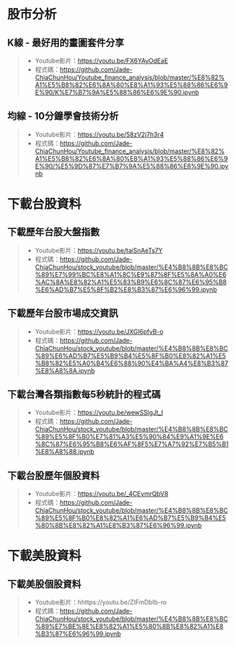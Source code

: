 # 股市分析
## K線 - 最好用的畫圖套件分享
> - Youtube影片：https://youtu.be/FX6YAyOdEaE
> - 程式碼：https://github.com/Jade-ChiaChunHou/Youtube_finance_analysis/blob/master/%E8%82%A1%E5%B8%82%E6%8A%80%E8%A1%93%E5%88%86%E6%9E%90/K%E7%B7%9A%E5%88%86%E6%9E%90.ipynb

## 均線 - 10分鐘學會技術分析
> - Youtube影片：https://youtu.be/58zV2j7h3r4
> - 程式碼：https://github.com/Jade-ChiaChunHou/Youtube_finance_analysis/blob/master/%E8%82%A1%E5%B8%82%E6%8A%80%E8%A1%93%E5%88%86%E6%9E%90/%E5%9D%87%E7%B7%9A%E5%88%86%E6%9E%90.ipynb

# 下載台股資料
## 下載歷年台股大盤指數
> - Youtube影片：https://youtu.be/taiSnAeTs7Y
> - 程式碼：https://github.com/Jade-ChiaChunHou/stock_youtube/blob/master/%E4%B8%8B%E8%BC%89%E7%99%BC%E8%A1%8C%E9%87%8F%E5%8A%A0%E6%AC%8A%E8%82%A1%E5%83%B9%E6%8C%87%E6%95%B8%E6%AD%B7%E5%8F%B2%E8%B3%87%E6%96%99.ipynb

## 下載歷年台股市場成交資訊
> - Youtube影片：https://youtu.be/JXGl6pfvB-o
> - 程式碼：https://github.com/Jade-ChiaChunHou/stock_youtube/blob/master/%E4%B8%8B%E8%BC%89%E6%AD%B7%E5%B9%B4%E5%8F%B0%E8%82%A1%E5%B8%82%E5%A0%B4%E6%88%90%E4%BA%A4%E8%B3%87%E8%A8%8A.ipynb

## 下載台灣各類指數每5秒統計的程式碼
> - Youtube影片：https://youtu.be/wewSSlgJt_I
> - 程式碼：https://github.com/Jade-ChiaChunHou/stock_youtube/blob/master/%E4%B8%8B%E8%BC%89%E5%8F%B0%E7%81%A3%E5%90%84%E9%A1%9E%E6%8C%87%E6%95%B8%E6%AF%8F5%E7%A7%92%E7%B5%B1%E8%A8%88.ipynb

## 下載台股歷年個股資料
> - Youtube影片：https://youtu.be/_4CEymrQbV8
> - 程式碼：https://github.com/Jade-ChiaChunHou/stock_youtube/blob/master/%E4%B8%8B%E8%BC%89%E5%8F%B0%E8%82%A1%E6%AD%B7%E5%B9%B4%E5%80%8B%E8%82%A1%E8%B3%87%E6%96%99.ipynb

# 下載美股資料
## 下載美股個股資料
> - Youtube影片：hhttps://youtu.be/ZIFmDbIb-ro
> - 程式碼：https://github.com/Jade-ChiaChunHou/stock_youtube/blob/master/%E4%B8%8B%E8%BC%89%E7%BE%8E%E8%82%A1%E5%80%8B%E8%82%A1%E8%B3%87%E6%96%99.ipynb
